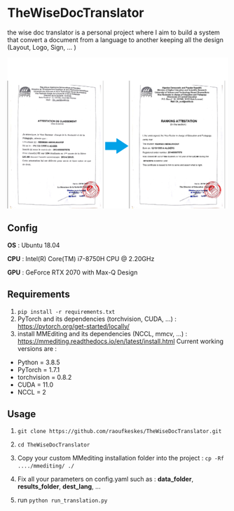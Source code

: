 # TheWiseDocTranslator
the wise doc translator is a personal project where I aim to build a system that convert a document from a language to another keeping all the design (Layout, Logo, Sign,  ... )

![alt text](./DocTranslatorExample.png)

## Config
**OS** : Ubuntu 18.04

**CPU** : Intel(R) Core(TM) i7-8750H CPU @ 2.20GHz

**GPU** : GeForce RTX 2070 with Max-Q Design

## Requirements

1) ``` pip install -r requirements.txt ```
2) PyTorch and its dependencies (torchvision, CUDA, ...) : https://pytorch.org/get-started/locally/
3) install MMEditing and its dependencies (NCCL, mmcv, ...) : https://mmediting.readthedocs.io/en/latest/install.html
Current working versions are : 
- Python = 3.8.5
- PyTorch = 1.7.1
- torchvision = 0.8.2
- CUDA = 11.0
- NCCL = 2 


## Usage
1) ```git clone https://github.com/raoufkeskes/TheWiseDocTranslator.git```
2) ```cd TheWiseDocTranslator```
4) Copy your custom MMediting installation folder into the project : ```cp -Rf ..../mmediting/ ./```
3) Fix all your parameters on config.yaml 
   such as : **data_folder**, **results_folder**, **dest_lang**, ... 
   
4) run ```python run_translation.py``` 

